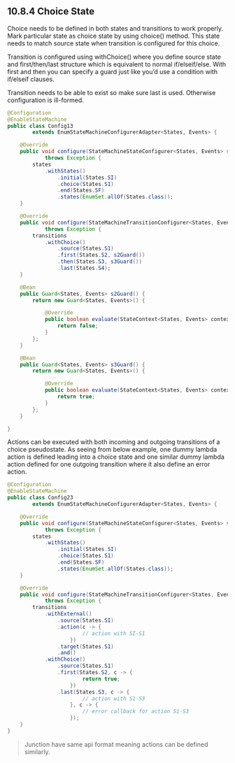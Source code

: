 ## 10.8.4 Choice State

Choice needs to be defined in both states and transitions to work properly. Mark particular state as choice state by using choice() method. This state needs to match source state when transition is configured for this choice.

Transition is configured using withChoice() where you define source state and first/then/last structure which is equivalent to normal if/elseif/else. With first and then you can specify a guard just like you’d use a condition with if/elseif clauses.

Transition needs to be able to exist so make sure last is used. Otherwise configuration is ill-formed.

```java
@Configuration
@EnableStateMachine
public class Config13
        extends EnumStateMachineConfigurerAdapter<States, Events> {

    @Override
    public void configure(StateMachineStateConfigurer<States, Events> states)
            throws Exception {
        states
            .withStates()
                .initial(States.SI)
                .choice(States.S1)
                .end(States.SF)
                .states(EnumSet.allOf(States.class));
    }

    @Override
    public void configure(StateMachineTransitionConfigurer<States, Events> transitions)
            throws Exception {
        transitions
            .withChoice()
                .source(States.S1)
                .first(States.S2, s2Guard())
                .then(States.S3, s3Guard())
                .last(States.S4);
    }

    @Bean
    public Guard<States, Events> s2Guard() {
        return new Guard<States, Events>() {

            @Override
            public boolean evaluate(StateContext<States, Events> context) {
                return false;
            }
        };
    }

    @Bean
    public Guard<States, Events> s3Guard() {
        return new Guard<States, Events>() {

            @Override
            public boolean evaluate(StateContext<States, Events> context) {
                return true;
            }
        };
    }

}
```

Actions can be executed with both incoming and outgoing transitions of a choice pseudostate. As seeing from below example, one dummy lambda action is defined leading into a choice state and one similar dummy lambda action defined for one outgoing transition where it also define an error action.

```java
@Configuration
@EnableStateMachine
public class Config23
        extends EnumStateMachineConfigurerAdapter<States, Events> {

    @Override
    public void configure(StateMachineStateConfigurer<States, Events> states)
            throws Exception {
        states
            .withStates()
                .initial(States.SI)
                .choice(States.S1)
                .end(States.SF)
                .states(EnumSet.allOf(States.class));
    }

    @Override
    public void configure(StateMachineTransitionConfigurer<States, Events> transitions)
            throws Exception {
        transitions
            .withExternal()
                .source(States.SI)
                .action(c -> {
                        // action with SI-S1
                    })
                .target(States.S1)
                .and()
            .withChoice()
                .source(States.S1)
                .first(States.S2, c -> {
                        return true;
                    })
                .last(States.S3, c -> {
                        // action with S1-S3
                    }, c -> {
                        // error callback for action S1-S3
                    });
    }
}
```

> Junction have same api format meaning actions can be defined similarly.